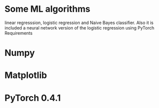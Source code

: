 # Some ML algorithms
linear regresssion, logistic regression and Naive Bayes classifier. Also it is included a neural network version of the logistic regression using PyTorch
Requirements 
# Numpy
# Matplotlib
# PyTorch 0.4.1
